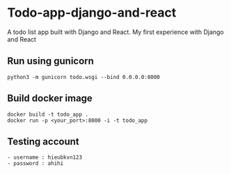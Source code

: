 # Todo-app-django-and-react
A todo list app built with Django and React. My first experience with Django and React

## Run using gunicorn
```
python3 -m gunicorn todo.wsgi --bind 0.0.0.0:8000
```

## Build docker image
```
docker build -t todo_app .
docker run -p <your_port>:8000 -i -t todo_app
```

## Testing account 
	- username : hieubkvn123
	- password : ahihi
